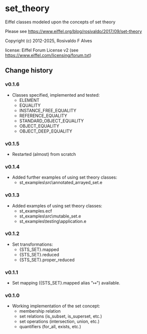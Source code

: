 
# set_theory
Eiffel classes modeled upon the concepts of set theory

Please see https://www.eiffel.org/blog/rosivaldo/2017/09/set-theory

Copyright (c) 2012-2025, Rosivaldo F Alves

license: Eiffel Forum License v2 (see https://www.eiffel.com/licensing/forum.txt)

## Change history
### v0.1.6
- Classes specified, implemented and tested:
	- ELEMENT
	- EQUALITY
	- INSTANCE_FREE_EQUALITY
	- REFERENCE_EQUALITY
	- STANDARD_OBJECT_EQUALITY
	- OBJECT_EQUALITY
	- OBJECT_DEEP_EQUALITY
	
### v0.1.5
- Restarted (almost) from scratch
	
### v0.1.4
- Added further examples of using set theory classes:
	- st_examples\src\annotated_arrayed_set.e
	
### v0.1.3
- Added examples of using set theory classes:
	- st_examples.ecf
	- st_examples\src\mutable_set.e
	- st_examples\testing\application.e
	
### v0.1.2
- Set transformations:
    - {STS_SET}.mapped
    - {STS_SET}.reduced
    - {STS_SET}.proper_reduced
	
### v0.1.1
- Set mapping ({STS_SET}.mapped alias "↦") available.

### v0.1.0
- Working implementation of the set concept:
    - membership relation
    - set relations (is_subset, is_superset, etc.)
    - set operations (intersection, union, etc.)
    - quantifiers (for_all, exists, etc.)
